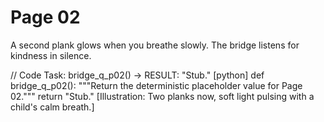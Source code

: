 # Page 02

A second plank glows when you breathe slowly.
The bridge listens for kindness in silence.

// Code Task: bridge_q_p02() → RESULT: "Stub."
[python]
def bridge_q_p02():
    """Return the deterministic placeholder value for Page 02."""
    return "Stub."
[Illustration: Two planks now, soft light pulsing with a child's calm breath.]
